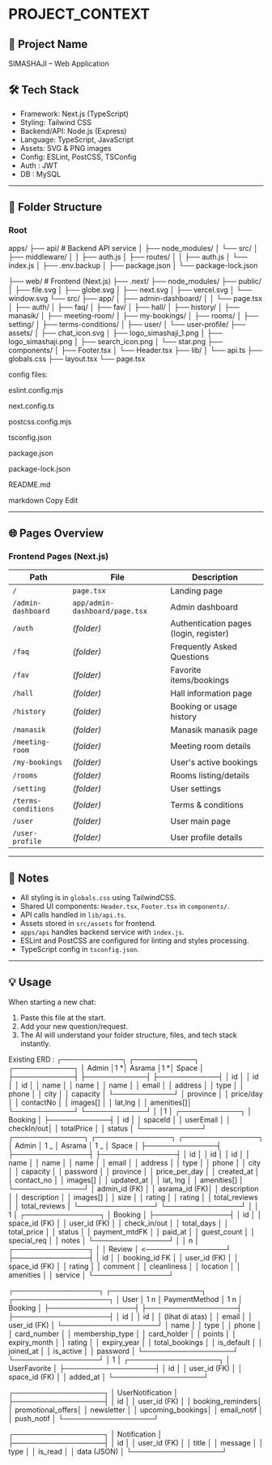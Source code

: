 # PROJECT_CONTEXT

## 📌 Project Name

SIMASHAJI – Web Application

## 🛠 Tech Stack

- Framework: Next.js (TypeScript)
- Styling: Tailwind CSS
- Backend/API: Node.js (Express)
- Language: TypeScript, JavaScript
- Assets: SVG & PNG images
- Config: ESLint, PostCSS, TSConfig
- Auth : JWT
- DB : MySQL

---

## 📂 Folder Structure

### Root

apps/
├── api/ # Backend API service
│ ├── node_modules/
│ └── src/
│ ├── middleware/
│ │ ├── auth.js
│ ├── routes/
│ │ ├── auth.js
│ └── index.js
│ ├── .env.backup
│ ├── package.json
│ └── package-lock.json

├── web/ # Frontend (Next.js)
├── .next/
├── node_modules/
├── public/
│ ├── file.svg
│ ├── globe.svg
│ ├── next.svg
│ ├── vercel.svg
│ └── window.svg
└── src/
├── app/
│ ├── admin-dashboard/
│ │ └── page.tsx
│ ├── auth/
│ ├── faq/
│ ├── fav/
│ ├── hall/
│ ├── history/
│ ├── manasik/
│ ├── meeting-room/
│ ├── my-bookings/
│ ├── rooms/
│ ├── setting/
│ ├── terms-conditions/
│ ├── user/
│ └── user-profile/
├── assets/
│ ├── chat_icon.svg
│ ├── logo_simashaji_1.png
│ ├── logo_simashaji.png
│ ├── search_icon.png
│ └── star.png
├── components/
│ ├── Footer.tsx
│ └── Header.tsx
├── lib/
│ └── api.ts
├── globals.css
├── layout.tsx
└── page.tsx

config files:

eslint.config.mjs

next.config.ts

postcss.config.mjs

tsconfig.json

package.json

package-lock.json

README.md

markdown
Copy
Edit

---

## 🌐 Pages Overview

### **Frontend Pages (Next.js)**

| Path                | File                           | Description                            |
| ------------------- | ------------------------------ | -------------------------------------- |
| `/`                 | `page.tsx`                     | Landing page                           |
| `/admin-dashboard`  | `app/admin-dashboard/page.tsx` | Admin dashboard                        |
| `/auth`             | _(folder)_                     | Authentication pages (login, register) |
| `/faq`              | _(folder)_                     | Frequently Asked Questions             |
| `/fav`              | _(folder)_                     | Favorite items/bookings                |
| `/hall`             | _(folder)_                     | Hall information page                  |
| `/history`          | _(folder)_                     | Booking or usage history               |
| `/manasik`          | _(folder)_                     | Manasik manasik page                   |
| `/meeting-room`     | _(folder)_                     | Meeting room details                   |
| `/my-bookings`      | _(folder)_                     | User's active bookings                 |
| `/rooms`            | _(folder)_                     | Rooms listing/details                  |
| `/setting`          | _(folder)_                     | User settings                          |
| `/terms-conditions` | _(folder)_                     | Terms & conditions                     |
| `/user`             | _(folder)_                     | User main page                         |
| `/user-profile`     | _(folder)_                     | User profile details                   |

---

## 📌 Notes

- All styling is in `globals.css` using TailwindCSS.
- Shared UI components: `Header.tsx`, `Footer.tsx` in `components/`.
- API calls handled in `lib/api.ts`.
- Assets stored in `src/assets` for frontend.
- `apps/api` handles backend service with `index.js`.
- ESLint and PostCSS are configured for linting and styles processing.
- TypeScript config in `tsconfig.json`.

---

## 💡 Usage

When starting a new chat:

1. Paste this file at the start.
2. Add your new question/request.
3. The AI will understand your folder structure, files, and tech stack instantly.

Existing ERD :
┌────────────┐ ┌────────────┐ ┌────────────┐
│ Admin │1 *│ Asrama │1 *│ Space │
├────────────┤ ├────────────┤ ├────────────┤
│ id │ │ id │ │ id │
│ name │ │ name │ │ name │
│ email │ │ address │ │ type │
│ phone │ │ city │ │ capacity │
└────────────┘ │ province │ │ price/day │
│ contactNo │ │ images[] │
│ lat,lng │ │ amenities[]│
└────────────┘ └────────────┘
│
│1
│
┌────────────┐
│ Booking │
├────────────┤
│ id │
│ spaceId │
│ userEmail │
│ checkIn/out│
│ totalPrice │
│ status │
└────────────┘
┌──────────────┐ ┌───────────────┐ ┌───────────────┐
│ Admin │ 1 _ │ Asrama │ 1 _ │ Space │
├──────────────┤ ├───────────────┤ ├───────────────┤
│ id │ │ id │ │ id │
│ name │ │ name │ │ name │
│ email │ │ address │ │ type │
│ phone │ │ city │ │ capacity │
│ password │ │ province │ │ price_per_day │
│ created_at │ │ contact_no │ │ images[] │
│ updated_at │ │ lat, lng │ │ amenities[] │
└──────────────┘ │ admin_id (FK) │ │ asrama_id (FK)│
│ description │ │ description │
│ images[] │ │ size │
│ rating │ │ rating │
│ total_reviews │ │ total_reviews │
└───────────────┘ └───────────────┘
│
│ 1
│
┌───────────────┐
│ Booking │
├───────────────┤
│ id │
│ space_id (FK) │
│ user_id (FK) │
│ check_in/out │
│ total_days │
│ total_price │
│ status │
│ payment_mtdFK │
│ paid_at │
│ guest_count │
│ special_req │
│ notes │
└───────────────┘
│
│ n
│
┌───────────────┐ │
│ Review │ <────────────────┘
├───────────────┤
│ id │
│ booking_id FK │
│ user_id (FK) │
│ space_id (FK) │
│ rating │
│ comment │
│ cleanliness │
│ location │
│ amenities │
│ service │
└───────────────┘

┌─────────────────┐ ┌──────────────────┐ ┌───────────────────┐
│ User │ 1 n │ PaymentMethod │ 1 n │ Booking │
├─────────────────┤ ├──────────────────┤ ├───────────────────┤
│ id │ │ id │ │ (lihat di atas) │
│ email │ │ user_id (FK) │ └───────────────────┘
│ name │ │ type │
│ phone │ │ card_number │
│ membership_type │ │ card_holder │
│ points │ │ expiry_month │
│ rating │ │ expiry_year │
│ total_bookings │ │ is_default │
│ joined_at │ │ is_active │
│ password │ └──────────────────┘
└─────────────────┘
│ 1
│
┌──────────────────┐
│ UserFavorite │
├──────────────────┤
│ id │
│ user_id (FK) │
│ space_id (FK) │
│ added_at │
└──────────────────┘

┌──────────────────┐
│ UserNotification │
├──────────────────┤
│ id │
│ user_id (FK) │
│ booking_reminders│
│ promotional_offers│
│ newsletter │
│ upcoming_bookings│
│ email_notif │
│ push_notif │
└──────────────────┘

┌──────────────────┐
│ Notification │
├──────────────────┤
│ id │
│ user_id (FK) │
│ title │
│ message │
│ type │
│ is_read │
│ data (JSON) │
└──────────────────┘
